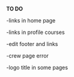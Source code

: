 **TO DO**

-links in home page

-links in profile courses

-edit footer and links 

-crew page error 

-logo title in some pages 


